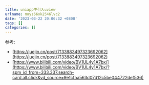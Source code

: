 ```yaml
---
title: uniapp中引入uview
urlname: moys56xk2546lvc2
date: '2023-03-22 20:06:32 +0800'
tags: []
categories: []
---
```


参考:

- [https://juejin.cn/post/7133883497323692062](https://juejin.cn/post/7133883497323692062)
- [https://www.bilibili.com/video/BV1UL4y1A7bx/](https://www.bilibili.com/video/BV1UL4y1A7bx/?spm_id_from=333.337.search-card.all.click&vd_source=9e1cfaa563d07d12c5be044722def536)
